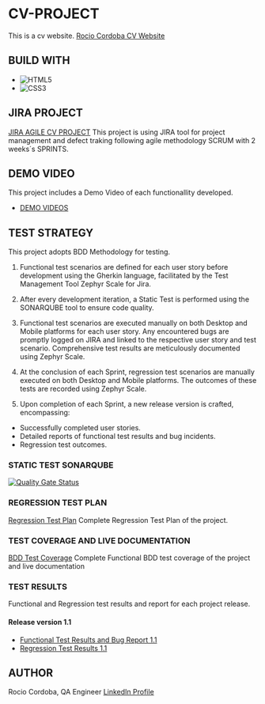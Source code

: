 # CV-PROJECT
This is a cv website.
[Rocio Cordoba CV Website](https://organization-cordoba-ramos.github.io/CVPROJECT/)

## BUILD WITH
* ![HTML5](https://img.shields.io/badge/html5-%23E34F26.svg?style=for-the-badge&logo=html5&logoColor=white)
* ![CSS3](https://img.shields.io/badge/css3-%231572B6.svg?style=for-the-badge&logo=css3&logoColor=white)

## JIRA PROJECT
[JIRA AGILE CV PROJECT](https://rociocordoba.atlassian.net/jira/software/projects/CV/boards/1)
This project is using JIRA tool for project management and defect traking following agile methodology SCRUM with 2 weeks´s SPRINTS.

## DEMO VIDEO
This project includes a Demo Video of each functionallity developed.
* [DEMO VIDEOS](/Demo/)
## TEST STRATEGY
This project adopts BDD Methodology for testing.

1. Functional test scenarios are defined for each user story before development using the Gherkin language, facilitated by the Test Management Tool Zephyr Scale for Jira.

2. After every development iteration, a Static Test is performed using the SONARQUBE tool to ensure code quality.

3. Functional test scenarios are executed manually on both Desktop and Mobile platforms for each user story. Any encountered bugs are promptly logged on JIRA and linked to the respective user story and test scenario. Comprehensive test results are meticulously documented using Zephyr Scale.

4. At the conclusion of each Sprint, regression test scenarios are manually executed on both Desktop and Mobile platforms. The outcomes of these tests are  recorded using Zephyr Scale.

5. Upon completion of each Sprint, a new release version is crafted, encompassing:

* Successfully completed user stories.
* Detailed reports of functional test results and bug incidents.
* Regression test outcomes.

### STATIC TEST SONARQUBE
[![Quality Gate Status](https://sonarcloud.io/api/project_badges/measure?project=Organization-Cordoba-Ramos_CVPROJECT&metric=alert_status)](https://sonarcloud.io/summary/new_code?id=Organization-Cordoba-Ramos_CVPROJECT)

### REGRESSION TEST PLAN
[Regression Test Plan](Test-Plan/Funcional-test-plan-and-BDD-coverage.pdf)
Complete Regression Test Plan of the project.

### TEST COVERAGE AND LIVE DOCUMENTATION
[BDD Test Coverage](/Test-Plan/Funcional-test-plan-and-BDD-coverage.pdf)
Complete Functional BDD test coverage of the project and live documentation


### TEST RESULTS
Functional and Regression test results and report for each project release.
#### Release version 1.1
* [Functional Test Results and Bug Report 1.1](Test-Result/Funcional-test-result-and-bug-report-release-1.1.pdf) 
* [Regression Test Results 1.1](Test-Result/regression-test-results-release-1.1.pdf)

## AUTHOR
Rocio Cordoba, QA Engineer
[LinkedIn Profile](https://www.linkedin.com/in/rocio-cordoba-ramos-34b47a93)